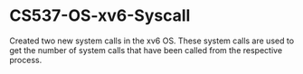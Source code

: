 # CS537-OS-xv6-Syscall

Created two new system calls in the xv6 OS. These system calls are used to get the number of system calls that have been called from the respective process.
